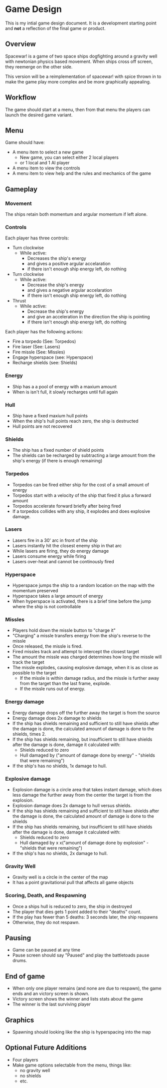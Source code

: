 # Game Design

This is my intial game design document.  It is a development starting point and **not** a reflection of the final game or product.

## Overview

Spacewar! is a game of two space ships dogfighting around a gravity well with newtonian physics based movement.  When ships cross off screen, they reemerge on the other side.

This version will be a reimplementation of spacewar! with spice thrown in to make the game play more complex and be more graphically appealing.

## Workflow

The game should start at a menu, then from that menu the players can launch the desired game variant.

## Menu

Game should have:

- A menu item to select a new game
  - New game, you can select either 2 local players
  - or 1 local and 1 AI player
- A menu item to view the controls
- A menu item to view help and the rules and mechanics of the game

## Gameplay

### Movement

The ships retain both momentum and argular momentum if left alone.

### Controls

Each player has three controls:
- Turn clockwise
  - While active:
    - Decreases the ship's energy
    - and gives a positive argular accelaration
    - if there isn't enough ship energy left, do nothing
- Turn clockwise
  - While active:
    - Decrease the ship's energy
    - and gives a negative argular accelaration
    - if there isn't enough ship energy left, do nothing
- Thrust
  - While active:
    - Decrease the ship's energy
    - and give an acceleration in the direction the ship is pointing
    - if there isn't enough ship energy left, do nothing

Each player has the following actions:
- Fire a torpedo (See: Torpedos)
- Fire laser (See: Lasers)
- Fire missle (See: Missles)
- Engage hyperspace (see: Hyperspace)
- Recharge shields (see: Shields)


### Energy

- Ship has a a pool of energy with a maxium amount
- When is isn't full, it slowly recharges until full again

### Hull

- Ship have a fixed maxium hull points
- When the ship's hull points reach zero, the ship is destructed
- Hull points are not recovered

### Shields

- The ship has a fixed number of shield points
- The shields can be recharged by subtracting a large amount from the ship's energy (if there is enough remaining)

### Torpedos

- Torpedos can be fired either ship for the cost of a small amount of energy
- Torpedos start with a velocity of the ship that fired it plus a forward amount
- Torpedos accelerate forward briefly after being fired
- If a torpedos collides with any ship, it explodes and does explosive damage.

### Lasers

- Lasers fire in a 30' arc  in front of the ship
- Lasers instantly hit the closest enemy ship in that arc
- While lasers are firing, they do energy damage
- Lasers consume energy while firing
- Lasers over-heat and cannot be continously fired

### Hyperspace

- Hyperspace jumps the ship to a random location on the map with the momentum preserved
- Hyperspace takes a large amount of energy
- When hyperspace is activated, there is a brief time before the jump where the ship is not controllable

### Missles

- Players hold down the missle button to "charge it"
- "Charging" a missle transfers energy from the ship's reverse to the missle
- Once released, the missle is fired.
- Fired missles track and attempt to intercept the closest target
- The amount the missle was charged determines how long the missle will track the target
- The missle explodes, causing explosive damage, when it is as close as possible to the target
  - If the missle is within damage radius, and the missle is further away from the target than the last frame, explode.
  - If the missle runs out of energy.

### Energy damage

- Energy damage drops off the further away the target is from the source
- Energy damage does 2x damage to shields
- If the ship has shields remaining and sufficient to still have shields after the damage is done, the calculated amount of damage is done to the shields, times 2.
- If the ship has shields remaining, but insufficient to still have shields after the damage is done, damage it calculated with:
  - Shields reduced to zero
  - Hull damaged by ("amount of damage done by energy" - "shields that were remaining")
- If the ship's has no shields, 1x damage to hull.

### Explosive damage

- Explosion damage is a circle area that takes instant damage, which does less damage the further away from the center the target is from the explosion.
- Explosion damage does 2x damage to hull versus shields.
- If the ship has shields remaining and sufficient to still have shields after the damage is done, the calculated amount of damage is done to the shields
- If the ship has shields remaining, but insufficient to still have shields after the damage is done, damage it calculated with:
  - Shields reduced to zero
  - Hull damaged by  x x("amount of damage done by explosion" - "shields that were remaining")
- If the ship's has no shields, 2x damage to hull.


### Gravity Well

- Gravity well is a circle in the center of the map
- It has a point gravitational pull that affects all game objects

### Scoring, Death, and Respawning

- Once a ships hull is reduced to zero, the ship in destroyed
- The player that dies gets 1 point added to their "deaths" count.
- If the play has fewer than 5 deaths: 3 seconds later, the ship respawns
- Otherwise, they do not respawn.

## Pausing

- Game can be paused at any time
- Pause screen should say "Paused" and play the battletoads pause drums.

## End of game

- When only one player remains (and none are due to respawn), the game ends and an victory screen is shown.
- Victory screen shows the winner and lists stats about the game
- The winner is the last surviving player

## Graphics

- Spawning should looking like the ship is hyperspacing into the map

## Optional Future Additions

- Four players
- Make game options selectable from the menu, things like:
  - no gravity well
  - no shields
  - etc.
